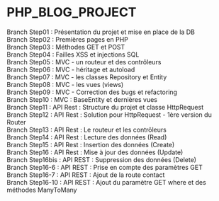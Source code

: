 # PHP_BLOG_PROJECT

Branch Step01 : Présentation du projet et mise en place de la DB<br />
Branch Step02 : Premières pages en PHP<br />
Branch Step03 : Méthodes GET et POST<br />
Branch Step04 : Failles XSS et injections SQL<br />
Branch Step05 : MVC - un routeur et des contrôleurs<br />
Branch Step06 : MVC - héritage et autoload<br />
Branch Step07 : MVC - les classes Repository et Entity<br />
Branch Step08 : MVC - les vues (views)<br />
Branch Step09 : MVC - Correction des bugs et refactoring<br />
Branch Step10 : MVC : BaseEntity et dernières vues<br />
Branch Step11 : API Rest : Structure du projet et classe HttpRequest<br />
Branch Step12 : API Rest : Solution pour HttpRequest - 1ère version du Router <br />
Branch Step13 : API Rest : Le routeur et les contrôleurs<br />
Branch Step14 : API Rest : Lecture des données (Read)<br />
Branch Step15 : API Rest : Insertion des données (Create)<br />
Branch Step16 : API Rest : Mise à jour des données (Update)<br />
Branch Step16bis : API REST : Suppression des données (Delete)<br />
Branch Step16-6 : API REST : Prise en compte des paramètres GET<br />
Branch Step16-7 : API REST : Ajout de la route contact<br />
Branch Step16-10 : API REST : Ajout du paramètre GET where et des méthodes ManyToMany<br />
 